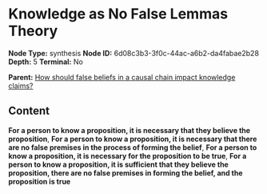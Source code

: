# Knowledge as No False Lemmas Theory

**Node Type:** synthesis
**Node ID:** 6d08c3b3-3f0c-44ac-a6b2-da4fabae2b28
**Depth:** 5
**Terminal:** No

**Parent:** [How should false beliefs in a causal chain impact knowledge claims?](how-should-false-beliefs-in-a-causal-chain-impact-knowledge-claims-antithesis-b516060d-b2dc-43ad-add3-4369d2f56504.md)

## Content

**For a person to know a proposition, it is necessary that they believe the proposition**, **For a person to know a proposition, it is necessary that there are no false premises in the process of forming the belief**, **For a person to know a proposition, it is necessary for the proposition to be true**, **For a person to know a proposition, it is sufficient that they believe the proposition, there are no false premises in forming the belief, and the proposition is true**
